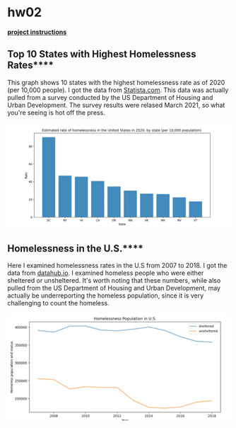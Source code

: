 # hw02

[**project instructions** ](https://github.com/mikeizbicki/cmc-csci040/tree/2021fall/hw_02)

## Top 10 States with Highest Homelessness Rates****

This graph shows 10 states with the highest homelessness rate as of 2020 (per 10,000 people). I got the data from [Statista.com](https://www.statista.com/statistics/727847/homelessness-rate-in-the-us-by-state/). This data was actually pulled from a survey conducted by the US Department of Housing and Urban Development. The survey results were relased March 2021, so what you're seeing is hot off the press. 

![Top 10 States with Highest Homlessness Rates](https://github.com/jhwang22/hw02/blob/main/Screen%20Shot%202021-10-26%20at%208.42.49%20PM.png)

## Homelessness in the U.S.****

Here I examined homelessness rates in the U.S from 2007 to 2018. I got the data from [datahub.io](https://datahub.io/gavram/homelessness#readme). I examined homeless people who were either sheltered or unsheltered. It's worth noting that these numbers, while also pulled from the US Department of Housing and Urban Development, may actually be underreporting the homeless population, since it is very challenging to count the homeless. 

![Homelessness in the U.S. from 2007 to 2018](https://github.com/jhwang22/hw02/blob/main/Screen%20Shot%202021-10-26%20at%208.44.16%20PM.png)


